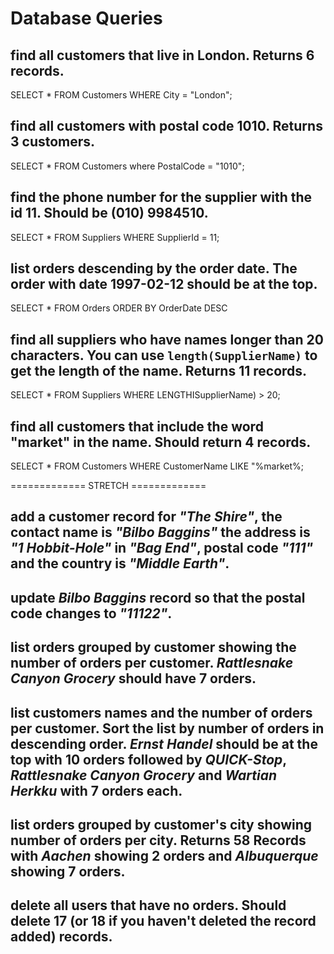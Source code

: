 # Database Queries

## find all customers that live in London. Returns 6 records.

SELECT * FROM Customers WHERE City = "London";

## find all customers with postal code 1010. Returns 3 customers.

SELECT * FROM Customers where PostalCode = "1010";

## find the phone number for the supplier with the id 11. Should be (010) 9984510.

SELECT * FROM Suppliers WHERE SupplierId = 11;

## list orders descending by the order date. The order with date 1997-02-12 should be at the top.

SELECT * FROM Orders ORDER BY OrderDate DESC

## find all suppliers who have names longer than 20 characters. You can use `length(SupplierName)` to get the length of the name. Returns 11 records.

SELECT * FROM Suppliers WHERE LENGTHISupplierName) > 20;

## find all customers that include the word "market" in the name. Should return 4 records.

SELECT * FROM Customers WHERE CustomerName LIKE "%market%;




============= STRETCH =============

## add a customer record for _"The Shire"_, the contact name is _"Bilbo Baggins"_ the address is _"1 Hobbit-Hole"_ in _"Bag End"_, postal code _"111"_ and the country is _"Middle Earth"_.

## update _Bilbo Baggins_ record so that the postal code changes to _"11122"_.

## list orders grouped by customer showing the number of orders per customer. _Rattlesnake Canyon Grocery_ should have 7 orders.

## list customers names and the number of orders per customer. Sort the list by number of orders in descending order. _Ernst Handel_ should be at the top with 10 orders followed by _QUICK-Stop_, _Rattlesnake Canyon Grocery_ and _Wartian Herkku_ with 7 orders each.

## list orders grouped by customer's city showing number of orders per city. Returns 58 Records with _Aachen_ showing 2 orders and _Albuquerque_ showing 7 orders.

## delete all users that have no orders. Should delete 17 (or 18 if you haven't deleted the record added) records.
